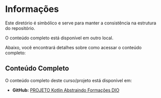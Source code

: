 # Informações

Este diretório é simbólico e serve para manter a consistência na estrutura do repositório.

O conteúdo completo está disponível em outro local.

Abaixo, você encontrará detalhes sobre como acessar o conteúdo completo:

## Conteúdo Completo

O conteúdo completo deste curso/projeto está disponível em:

- **GitHub:** [PROJETO Kotlin Abstraindo Formações DIO
](https://github.com/marlonprado04/PROJETO_kotlin_abstraindo_formacoes_dio)
